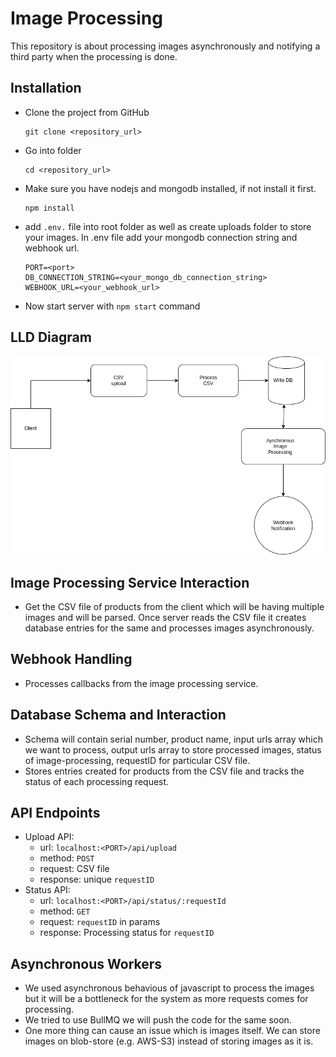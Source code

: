 # Image Processing

This repository is about processing images asynchronously and notifying a third party when the processing is done.

## Installation

- Clone the project from GitHub
  
  ```
  git clone <repository_url>  
  ```
- Go into folder
  
  ```
  cd <repository_url> 
  ```
- Make sure you have nodejs and mongodb installed, if not install it first.
  
  ```
  npm install
  ```
- add `.env.` file into root folder as well as create uploads folder to store your images. In .env file add your mongodb connection string and webhook url.
  
  ```
  PORT=<port>
  DB_CONNECTION_STRING=<your_mongo_db_connection_string>
  WEBHOOK_URL=<your_webhook_url>
  ```
- Now start server with `npm start` command

## LLD Diagram

![Alt text](lld.drawio.png)


## Image Processing Service Interaction

- Get the CSV file of products from the client which will be having multiple images and will be parsed. Once server reads the CSV file it creates database entries for the same and processes images asynchronously. 

## Webhook Handling 

- Processes callbacks from the image processing service.

## Database Schema and Interaction

- Schema will contain serial number, product name, input urls array which we want to process, output urls array to store processed images, status of image-processing, requestID for particular CSV file.
- Stores entries created for products from the CSV file and tracks the status of each processing request.

## API Endpoints

- Upload API:
    - url: `localhost:<PORT>/api/upload`
    - method: `POST` 
    - request: CSV file
    - response: unique `requestID`
- Status API:
    - url: `localhost:<PORT>/api/status/:requestId`
    - method: `GET` 
    - request: `requestID` in params
    - response: Processing status for `requestID`

## Asynchronous Workers

- We used asynchronous behavious of javascript to process the images but it will be a bottleneck for the system as more requests comes for processing.
- We tried to use BullMQ we will push the code for the same soon. 
- One more thing can cause an issue which is images itself. We can store images on blob-store (e.g. AWS-S3) instead of storing images as it is.
